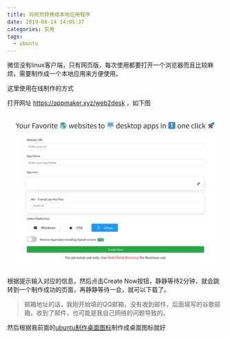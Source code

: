 ```yaml
---
title: 将网页转换成本地应用程序
date: 2019-08-14 14:05:37
categories: 实用
tags: 
  - ubuntu
---
```






微信没有linux客户端，只有网页版，每次使用都要打开一个浏览器而且比较麻烦，需要制作成一个本地应用来方便使用。



这里使用在线制作的方式

打开网址 https://appmaker.xyz/web2desk ，如下图

![](create-native-app-from-web-url/appmaker.png)



根据提示输入对应的信息，然后点击Create Now按钮，静静等待2分钟，就会跳转到一个制作成功的页面，再静静等待一会，就可以下载了。

> 邮箱地址的话，我刚开始填的QQ邮箱，没有收到邮件，后面填写的谷歌邮箱，收到了邮件，也可能是我自己网络的问题导致的。



然后根据我前面的[ubuntu制作桌面图标](<https://www.lixf.io/2019/08/14/ubuntu-create-desktop-icon/>)制作成桌面图标就好



